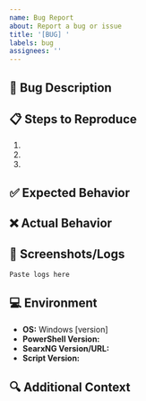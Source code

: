 ```yaml
---
name: Bug Report
about: Report a bug or issue
title: '[BUG] '
labels: bug
assignees: ''
---
```


## 🐛 Bug Description
<!-- A clear and concise description of what the bug is -->

## 📋 Steps to Reproduce
1. 
2. 
3. 

## ✅ Expected Behavior
<!-- What you expected to happen -->

## ❌ Actual Behavior
<!-- What actually happened -->

## 📸 Screenshots/Logs
<!-- If applicable, add screenshots or log output -->

```
Paste logs here
```

## 💻 Environment
- **OS:** Windows [version]
- **PowerShell Version:** 
- **SearxNG Version/URL:** 
- **Script Version:** 

## 🔍 Additional Context
<!-- Any other context about the problem -->

